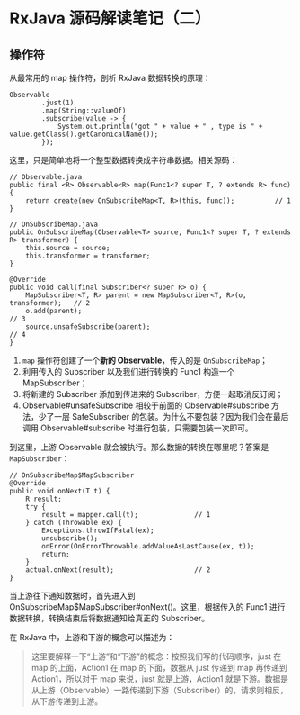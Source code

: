 # RxJava 源码解读笔记（二）

## 操作符

从最常用的 map 操作符，剖析 RxJava 数据转换的原理：

```
Observable
        .just(1)
        .map(String::valueOf)
        .subscribe(value -> {
            System.out.println("got " + value + " , type is " + value.getClass().getCanonicalName());
        });
```

这里，只是简单地将一个整型数据转换成字符串数据。相关源码：

```
// Observable.java
public final <R> Observable<R> map(Func1<? super T, ? extends R> func) {
    return create(new OnSubscribeMap<T, R>(this, func));          // 1
}

// OnSubscribeMap.java
public OnSubscribeMap(Observable<T> source, Func1<? super T, ? extends R> transformer) {
    this.source = source;
    this.transformer = transformer;
}

@Override
public void call(final Subscriber<? super R> o) {
    MapSubscriber<T, R> parent = new MapSubscriber<T, R>(o, transformer);   // 2
    o.add(parent);                                                          // 3
    source.unsafeSubscribe(parent);                                         // 4
}
```

1. `map` 操作符创建了一个**新的 Observable**，传入的是 `OnSubscribeMap`；
2. 利用传入的 Subscriber 以及我们进行转换的 Func1 构造一个 MapSubscriber；
3. 将新建的 Subscriber 添加到传进来的 Subscriber，方便一起取消反订阅；
4. Observable#unsafeSubscribe 相较于前面的 Observable#subscribe 方法，少了一层 SafeSubscriber 的包装。为什么不要包装？因为我们会在最后调用 Observable#subscribe 时进行包装，只需要包装一次即可。

到这里，上游 Observable 就会被执行。那么数据的转换在哪里呢？答案是 `MapSubscriber`：

```
// OnSubscribeMap$MapSubscriber
@Override
public void onNext(T t) {
    R result;
    try {
        result = mapper.call(t);              // 1
    } catch (Throwable ex) {
        Exceptions.throwIfFatal(ex);
        unsubscribe();
        onError(OnErrorThrowable.addValueAsLastCause(ex, t));
        return;
    }
    actual.onNext(result);                    // 2
}
```

当上游往下通知数据时，首先进入到 OnSubscribeMap$MapSubscriber#onNext()。这里，根据传入的 Func1 进行数据转换，转换结束后将数据通知给真正的 Subscriber。

在 RxJava 中，上游和下游的概念可以描述为：

> 这里要解释一下“上游”和“下游”的概念：按照我们写的代码顺序，just 在 map 的上面，Action1 在 map 的下面，数据从 just 传递到 map 再传递到 Action1，所以对于 map 来说，just 就是上游，Action1 就是下游。数据是从上游（Observable）一路传递到下游（Subscriber）的，请求则相反，从下游传递到上游。

[](Imgs/RxJava-map.png)